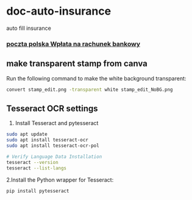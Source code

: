 # doc-auto-insurance
auto fill insurance

### [poczta polska Wpłata na rachunek bankowy](https://cennik.poczta-polska.pl/druk,Bank.html)

## make transparent stamp from canva 
Run the following command to make the white background transparent:
```bash
convert stamp_edit.png -transparent white stamp_edit_NoBG.png
```

## Tesseract OCR settings

1. Install Tesseract and pytesseract
```bash
sudo apt update
sudo apt install tesseract-ocr
sudo apt install tesseract-ocr-pol

# Verify Language Data Installation
tesseract --version
tesseract --list-langs
```
2.Install the Python wrapper for Tesseract:
```bash
pip install pytesseract
```
